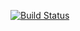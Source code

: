 [![Build Status](https://travis-ci.org/Florassss/CSE110Lab5.svg?branch=master)](https://travis-ci.org/Florassss/CSE110Lab5)
